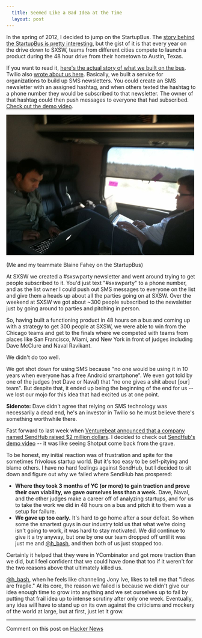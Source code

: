 ```yaml
---
  title: Seemed Like a Bad Idea at the Time
  layout: post
---
```


In the spring of 2012, I decided to jump on the StartupBus. The [story behind the StartupBus is pretty interesting](http://startupbus.com/americas/about), but the gist of it is that every year on the drive down to SXSW, teams from different cities compete to launch a product during the 48 hour drive from their hometown to Austin, Texas.

If you want to read it, [here's the actual story of what we built on the bus](http://getshotput.tumblr.com/). Twilio also [wrote about us here](http://www.twilio.com/blog/2011/03/shotput-reaches-startup-bus-finals-at-sxsw.html). Basically, we built a service for organizations to build up SMS newsletters. You could create an SMS newsletter with an assigned hashtag, and when others texted the hashtag to a phone number they would be subscribed to that newsletter. The owner of that hashtag could then push messages to everyone that had subscribed. 
[Check out the demo video](http://www.youtube.com/watch?v=d971gwC2aL8).

![Roshan and Blaine on the StartupBus](/images/startup_bus.jpg)
<p class="caption">(Me and my teammate Blaine Fahey on the StartupBus)</p>

At SXSW we created a #sxswparty newsletter and went around trying to get people subscribed to it. You'd just text "#sxswparty" to a phone number, and as the list owner I could push out SMS messages to everyone on the list and give them a heads up about all the parties going on at SXSW. Over the weekend at SXSW we got about ~300 people subscribed to the newsletter just by going around to parties and pitching in person.

So, having built a functioning product in 48 hours on a bus and coming up with a strategy to get 300 people at SXSW, we were able to win from the Chicago teams and get to the finals where we competed with teams from places like San Francisco, Miami, and New York in front of judges including Dave McClure and Naval Ravikant. 

We didn't do too well.

We got shot down for using SMS because "no one would be using it in 10 years when everyone has a free Android smartphone". We even got told by one of the judges (not Dave or Naval) that "no one gives a shit about \[our\] team". But despite that, it ended up being the beginning of the end for us -- we lost our mojo for this idea that had excited us at one point. 

**Sidenote:** Dave didn't agree that relying on SMS technology was necessarily a dead end, he's an investor in Twilio so he must believe there's something worthwhile there. 

Fast forward to last week when [Venturebeat announced that a company named SendHub raised $2 million dollars](http://venturebeat.com/2012/04/26/sendhub-seed-round/). I decided to check out [SendHub's demo video](http://youtu.be/elZ7X0OpSxs) -- it was like seeing Shotput come back from the grave.

To be honest, my initial reaction was of frustration and spite for the sometimes frivolous startup world. But it's too easy to be self-pitying and blame others. I have no hard feelings against SendHub, but I decided to sit down and figure out why we failed where SendHub has prospered:

- **Where they took 3 months of YC (or more) to gain traction and prove their own viability, we gave ourselves less than a week.** Dave, Naval, and the other judges make a career off of analyzing startups, and for us to take the work we did in 48 hours on a bus and pitch it to them was a setup for failure.
- **We gave up too early.** It's hard to go home after a sour defeat. So when some the smartest guys in our industry told us that what we're doing isn't going to work, it was hard to stay motivated. We did continue to give it a try anyway, but one by one our team dropped off until it was just me and [@h_bash](http://twitter.com/h_bash), and then both of us just stopped too.

Certainly it helped that they were in YCombinator and got more traction than we did, but I feel confident that we could have done that too if it weren't for the two reasons above that ultimately killed us. 

[@h_bash](http://twitter.com/h_bash), when he feels like channeling Jony Ive, likes to tell me that "ideas are fragile." At its core, the reason we failed is because we didn't give our idea enough time to grow into anything and we set ourselves up to fail by putting that frail idea up to intense scrutiny after only one week. Eventually, any idea will have to stand up on its own against the criticisms and mockery of the world at large, but at first, just let it grow.

---

Comment on this post on [Hacker News](http://news.ycombinator.com/item?id=3929827)
